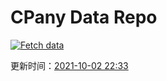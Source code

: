 # CPany Data Repo

[![Fetch data](https://github.com/yjl9903/CPany/actions/workflows/fetch.yml/badge.svg)](https://github.com/yjl9903/CPany/actions/workflows/fetch.yml)

<!-- START_SECTION: update_time -->
更新时间：[2021-10-02 22:33](https://www.timeanddate.com/worldclock/fixedtime.html?msg=Fetch+data&iso=20211002T223342&p1=237)
<!-- END_SECTION: update_time -->
